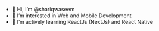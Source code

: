 - 👋 Hi, I’m @shariqwaseem
- 👀 I’m interested in Web and Mobile Development
- 🌱 I’m actively learning ReactJs (NextJs) and React Native

<!---
shariqwaseem/shariqwaseem is a ✨ special ✨ repository because its `README.md` (this file) appears on your GitHub profile.
You can click the Preview link to take a look at your changes.
--->
